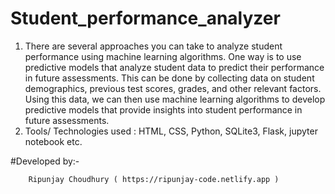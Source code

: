 # Student_performance_analyzer

1. There are several approaches you can take to analyze student performance using machine learning algorithms.
One way is to use predictive models that analyze student data to predict their performance in future assessments.
This can be done by collecting data on student demographics, previous test scores, grades, and other relevant factors.
Using this data, we can then use machine learning algorithms to develop predictive models that provide insights into
student performance in future assessments.
2. Tools/ Technologies used : HTML, CSS, Python, SQLite3, Flask, jupyter notebook etc.

#Developed by:-
    
        Ripunjay Choudhury ( https://ripunjay-code.netlify.app )
